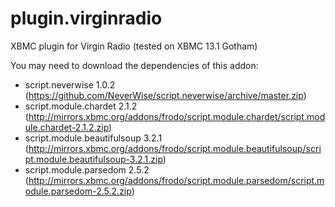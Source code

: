 plugin.virginradio
==================

XBMC plugin for Virgin Radio (tested on XBMC 13.1 Gotham)

You may need to download the dependencies of this addon:
- script.neverwise 1.0.2 (https://github.com/NeverWise/script.neverwise/archive/master.zip)
- script.module.chardet 2.1.2 (http://mirrors.xbmc.org/addons/frodo/script.module.chardet/script.module.chardet-2.1.2.zip)
- script.module.beautifulsoup 3.2.1 (http://mirrors.xbmc.org/addons/frodo/script.module.beautifulsoup/script.module.beautifulsoup-3.2.1.zip)
- script.module.parsedom 2.5.2 (http://mirrors.xbmc.org/addons/frodo/script.module.parsedom/script.module.parsedom-2.5.2.zip)
